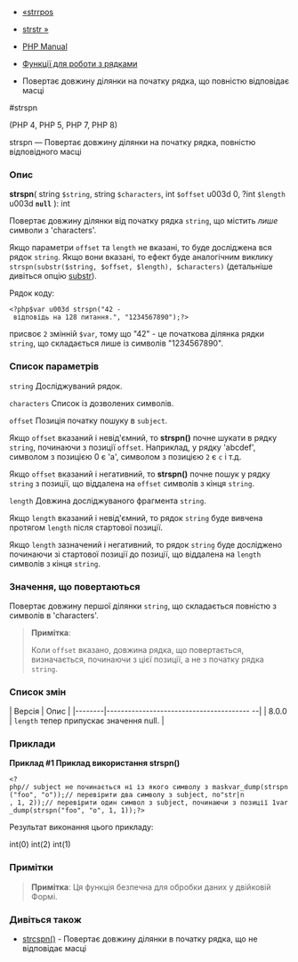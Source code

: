 - [«strrpos](function.strrpos.md)
- [strstr »](function.strstr.md)

- [PHP Manual](index.md)
- [Функції для роботи з рядками](ref.strings.md)
- Повертає довжину ділянки на початку рядка, що повністю відповідає
масці

#strspn

(PHP 4, PHP 5, PHP 7, PHP 8)

strspn — Повертає довжину ділянки на початку рядка, повністю
відповідного масці

### Опис

**strspn**(
string `$string`,
string `$characters`,
int `$offset` u003d 0,
?int `$length` u003d **`null`**
): int

Повертає довжину ділянки від початку рядка `string`, що містить *лише*
символи з 'characters'.

Якщо параметри `offset` та `length` не вказані, то буде досліджена вся
рядок `string`. Якщо вони вказані, то ефект буде аналогічним виклику
`strspn(substr($string, $offset, $length), $characters)` (детальніше
дивіться опцію [substr](function.substr.md)).

Рядок коду:

` <?php$var u003d strspn("42 - відповідь на 128 питання.", "1234567890");?> `

присвоє `2` змінній `$var`, тому що "42" - це початкова ділянка
рядки `string`, що складається лише із символів "1234567890".

### Список параметрів

`string`
Досліджуваний рядок.

`characters`
Список із дозволених символів.

`offset`
Позиція початку пошуку в `subject`.

Якщо `offset` вказаний і невід'ємний, то **strspn()** почне шукати в
рядку `string`, починаючи з позиції `offset`. Наприклад, у рядку
'abcdef', символом з позицією 0 є 'a', символом з позицією
`2` є ``c`` і т.д.

Якщо `offset` вказаний і негативний, то **strspn()** почне пошук у
рядку `string` з позиції, що віддалена на `offset` символів з кінця
`string`.

`length`
Довжина досліджуваного фрагмента `string`.

Якщо `length` вказаний і невід'ємний, то рядок `string` буде
вивчена протягом `length` після стартової позиції.

Якщо `length` зазначений і негативний, то рядок `string` буде досліджено
починаючи зі стартової позиції до позиції, що віддалена на `length` символів
з кінця `string`.

### Значення, що повертаються

Повертає довжину першої ділянки `string`, що складається повністю з
символів в 'characters'.

> **Примітка**:
>
> Коли `offset` вказано, довжина рядка, що повертається, визначається, починаючи
> з цієї позиції, а не з початку рядка `string`.

### Список змін

| Версія | Опис |
|--------|---------------------------------------- --|
| 8.0.0 | `length` тепер припускає значення null. |

### Приклади

**Приклад #1 Приклад використання **strspn()****

` <?php// subject не починається ні із якого символу з maskvar_dump(strspn("foo", "o"));// перевірити два символу з subject, по"str|n , 1, 2));// перевірити один символ з subject, починаючи з позиції 1var_dump(strspn("foo", "o", 1, 1));?> `

Результат виконання цього прикладу:

int(0)
int(2)
int(1)

### Примітки

> **Примітка**: Ця функція безпечна для обробки даних у двійковій
> Формі.

### Дивіться також

- [strcspn()](function.strcspn.md) - Повертає довжину ділянки в
початку рядка, що не відповідає масці
